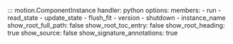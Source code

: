 ::: motion.ComponentInstance
    handler: python
    options:
        members: 
            - run
            - read_state
            - update_state
            - flush_fit
            - version
            - shutdown
            - instance_name
        show_root_full_path: false
        show_root_toc_entry: false
        show_root_heading: true
        show_source: false
        show_signature_annotations: true